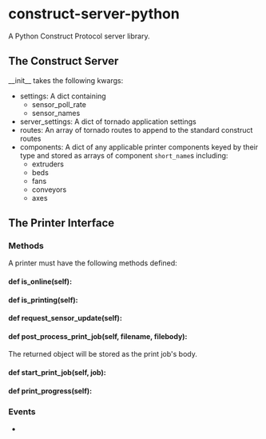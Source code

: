 # construct-server-python

A Python Construct Protocol server library.

## The Construct Server

\_\_init\_\_ takes the following kwargs:

- settings: A dict containing
  - sensor\_poll\_rate
  - sensor\_names
- server_settings: A dict of tornado application settings
- routes: An array of tornado routes to append to the standard construct routes
- components: A dict of any applicable printer components keyed by their type
  and stored as arrays of component `short_name`s including:
  - extruders
  - beds
  - fans
  - conveyors
  - axes

## The Printer Interface

### Methods

A printer must have the following methods defined:

#### def is_online(self):

#### def is\_printing(self):

#### def request\_sensor\_update(self):

#### def post\_process\_print\_job(self, filename, filebody):

The returned object will be stored as the print job's body.

#### def start\_print\_job(self, job):

#### def print_progress(self):

### Events

- 

